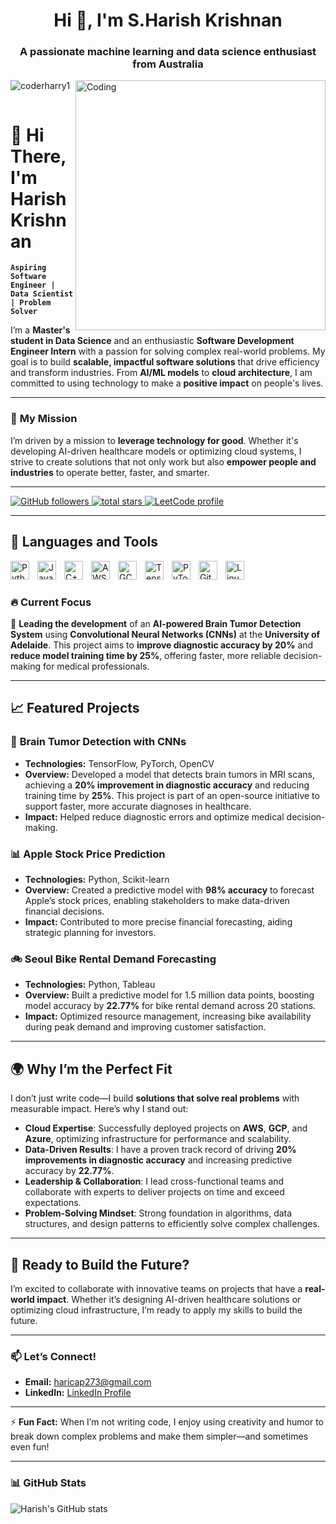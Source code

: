 <h1 align="center">Hi 👋, I'm S.Harish Krishnan</h1>
<h3 align="center">A passionate machine learning and data science enthusiast from Australia</h3>
<img align="right" alt="Coding" width="400" src="https://cdn.dribbble.com/users/1162077/screenshots/3848914/programmer.gif">


<p align="left"> <img src="https://komarev.com/ghpvc/?username=coderharry1&label=Profile%20views&color=0e75b6&style=flat" alt="coderharry1" /> </p>

<p align="left"> <a href="https://twitter.com/" target="blank"><img src="https://img.shields.io/twitter/follow/?logo=twitter&style=for-the-badge" alt="" /></a> </p>


# 👋 Hi There, I'm Harish Krishnan

**`Aspiring Software Engineer | Data Scientist | Problem Solver`**

I’m a **Master's student in Data Science** and an enthusiastic **Software Development Engineer Intern** with a passion for solving complex real-world problems. My goal is to build **scalable, impactful software solutions** that drive efficiency and transform industries. From **AI/ML models** to **cloud architecture**, I am committed to using technology to make a **positive impact** on people's lives.

---

### 🌟 **My Mission**

I’m driven by a mission to **leverage technology for good**. Whether it's developing AI-driven healthcare models or optimizing cloud systems, I strive to create solutions that not only work but also **empower people and industries** to operate better, faster, and smarter.

---

<p align="left">
   <a href="https://github.com/coderharry1?tab=followers">
      <img alt="GitHub followers" title="Follow me on GitHub" src="https://custom-icon-badges.demolab.com/github/followers/coderharry1?color=236ad3&labelColor=1155ba&style=for-the-badge&logo=person-add&label=Follow&logoColor=white"/>
   </a>
   <a href="https://github.com/coderharry1?tab=repositories">
      <img alt="total stars" title="Total stars on GitHub" src="https://custom-icon-badges.demolab.com/github/stars/coderharry1?color=55960c&style=for-the-badge&labelColor=488207&logo=star"/>
   </a>
   <a href="https://leetcode.com/u/coderharry1/">
      <img alt="LeetCode profile" title="Check out my LeetCode" src="https://img.shields.io/badge/LeetCode-Active-orange?style=for-the-badge&logo=leetcode"/>
   </a>
</p>

---

## 🧰 Languages and Tools

<img align="left" alt="Python" width="30px" style="padding-right:10px;" src="https://cdn.jsdelivr.net/gh/devicons/devicon/icons/python/python-original.svg" />
<img align="left" alt="Java" width="30px" style="padding-right:10px;" src="https://cdn.jsdelivr.net/gh/devicons/devicon/icons/java/java-original.svg" />
<img align="left" alt="C++" width="30px" style="padding-right:10px;" src="https://cdn.jsdelivr.net/gh/devicons/devicon/icons/cplusplus/cplusplus-line.svg" />
<img align="left" alt="AWS" width="30px" style="padding-right:10px;" src="https://cdn.jsdelivr.net/gh/devicons/devicon/icons/amazonwebservices/amazonwebservices-original.svg" />
<img align="left" alt="GCP" width="30px" style="padding-right:10px;" src="https://cdn.jsdelivr.net/gh/devicons/devicon/icons/googlecloud/googlecloud-original.svg" />
<img align="left" alt="TensorFlow" width="30px" style="padding-right:10px;" src="https://cdn.jsdelivr.net/gh/devicons/devicon/icons/tensorflow/tensorflow-original.svg" />
<img align="left" alt="PyTorch" width="30px" style="padding-right:10px;" src="https://cdn.jsdelivr.net/gh/devicons/devicon/icons/pytorch/pytorch-original.svg" />
<img align="left" alt="Git" width="30px" style="padding-right:10px;" src="https://cdn.jsdelivr.net/gh/devicons/devicon/icons/git/git-original.svg" />
<img align="left" alt="Linux" width="30px" style="padding-right:10px;" src="https://cdn.jsdelivr.net/gh/devicons/devicon/icons/linux/linux-original.svg" />
<br />

#

### 🔥 **Current Focus**

🔬 **Leading the development** of an **AI-powered Brain Tumor Detection System** using **Convolutional Neural Networks (CNNs)** at the **University of Adelaide**. This project aims to **improve diagnostic accuracy by 20%** and **reduce model training time by 25%**, offering faster, more reliable decision-making for medical professionals.

---

## 📈 Featured Projects

### 🧠 **Brain Tumor Detection with CNNs**
- **Technologies:** TensorFlow, PyTorch, OpenCV  
- **Overview:** Developed a model that detects brain tumors in MRI scans, achieving a **20% improvement in diagnostic accuracy** and reducing training time by **25%**. This project is part of an open-source initiative to support faster, more accurate diagnoses in healthcare.
- **Impact:** Helped reduce diagnostic errors and optimize medical decision-making.

### 📊 **Apple Stock Price Prediction**
- **Technologies:** Python, Scikit-learn  
- **Overview:** Created a predictive model with **98% accuracy** to forecast Apple’s stock prices, enabling stakeholders to make data-driven financial decisions.
- **Impact:** Contributed to more precise financial forecasting, aiding strategic planning for investors.

### 🚲 **Seoul Bike Rental Demand Forecasting**
- **Technologies:** Python, Tableau  
- **Overview:** Built a predictive model for 1.5 million data points, boosting model accuracy by **22.77%** for bike rental demand across 20 stations.
- **Impact:** Optimized resource management, increasing bike availability during peak demand and improving customer satisfaction.

---

## 🌍 Why I’m the Perfect Fit

I don’t just write code—I build **solutions that solve real problems** with measurable impact. Here’s why I stand out:

- **Cloud Expertise**: Successfully deployed projects on **AWS**, **GCP**, and **Azure**, optimizing infrastructure for performance and scalability.
- **Data-Driven Results**: I have a proven track record of driving **20% improvements in diagnostic accuracy** and increasing predictive accuracy by **22.77%**.
- **Leadership & Collaboration**: I lead cross-functional teams and collaborate with experts to deliver projects on time and exceed expectations.
- **Problem-Solving Mindset**: Strong foundation in algorithms, data structures, and design patterns to efficiently solve complex challenges.

---

## 🚀 Ready to Build the Future?

I’m excited to collaborate with innovative teams on projects that have a **real-world impact**. Whether it’s designing AI-driven healthcare solutions or optimizing cloud infrastructure, I’m ready to apply my skills to build the future.

---

### 📫 Let’s Connect!

- **Email:** [haricap273@gmail.com](mailto:haricap273@gmail.com)  
- **LinkedIn:** [LinkedIn Profile](https://www.linkedin.com/in/harishkds)

---

⚡ **Fun Fact:** When I’m not writing code, I enjoy using creativity and humor to break down complex problems and make them simpler—and sometimes even fun!

---

### 📊 **GitHub Stats**

![Harish's GitHub stats](https://github-readme-stats.vercel.app/api?username=coderharry1&show_icons=true&theme=radical)
